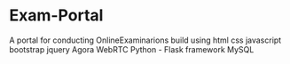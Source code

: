 # Exam-Portal
A portal for conducting OnlineExaminarions build using html  css  javascript  bootstrap  jquery  Agora WebRTC  Python - Flask framework  MySQL
